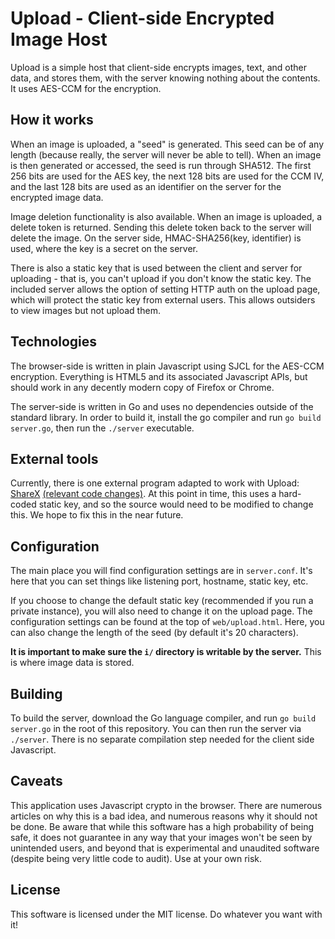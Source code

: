 Upload - Client-side Encrypted Image Host
===

Upload is a simple host that client-side encrypts images, text, and other data, and stores them, with the server knowing nothing about the contents. It uses AES-CCM for the encryption.


How it works
---

When an image is uploaded, a "seed" is generated. This seed can be of any length (because really, the server will never be able to tell). When an image is then generated or accessed, the seed is run through SHA512. The first 256 bits are used for the AES key, the next 128 bits are used for the CCM IV, and the last 128 bits are used as an identifier on the server for the encrypted image data.

Image deletion functionality is also available. When an image is uploaded, a delete token is returned. Sending this delete token back to the server will delete the image. On the server side, HMAC-SHA256(key, identifier) is used, where the key is a secret on the server.

There is also a static key that is used between the client and server for uploading - that is, you can't upload if you don't know the static key. The included server allows the option of setting HTTP auth on the upload page, which will protect the static key from external users. This allows outsiders to view images but not upload them.


Technologies
---

The browser-side is written in plain Javascript using SJCL for the AES-CCM encryption. Everything is HTML5 and its associated Javascript APIs, but should work in any decently modern copy of Firefox or Chrome.

The server-side is written in Go and uses no dependencies outside of the standard library. In order to build it, install the go compiler and run `go build server.go`, then run the `./server` executable.


External tools
---

Currently, there is one external program adapted to work with Upload: [ShareX](https://github.com/ultramancool/ShareX) [(relevant code changes)](https://github.com/ultramancool/ShareX/commits/uploadcrypt). At this point in time, this uses a hard-coded static key, and so the source would need to be modified to change this. We hope to fix this in the near future.


Configuration
---

The main place you will find configuration settings are in `server.conf`. It's here that you can set things like listening port, hostname, static key, etc.

If you choose to change the default static key (recommended if you run a private instance), you will also need to change it on the upload page. The configuration settings can be found at the top of `web/upload.html`. Here, you can also change the length of the seed (by default it's 20 characters).

**It is important to make sure the `i/` directory is writable by the server.** This is where image data is stored.

Building
---
To build the server, download the Go language compiler, and run `go build server.go` in the root of this repository. You can then run the server via `./server`. There is no separate compilation step needed for the client side Javascript.


Caveats
---

This application uses Javascript crypto in the browser. There are numerous articles on why this is a bad idea, and numerous reasons why it should not be done. Be aware that while this software has a high probability of being safe, it does not guarantee in any way that your images won't be seen by unintended users, and beyond that is experimental and unaudited software (despite being very little code to audit). Use at your own risk.


License
---

This software is licensed under the MIT license. Do whatever you want with it!
